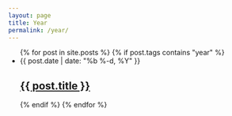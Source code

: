 ```yaml
---
layout: page
title: Year
permalink: /year/
---
```

<div class="home">
  <ul class="post-list">
    {% for post in site.posts %}
      {% if post.tags contains "year" %}
        <li>
          <span class="post-meta">{{ post.date | date: "%b %-d, %Y" }}</span>
          <h2>
            <a class="post-link" href="{{ post.url | prepend: site.baseurl }}">{{ post.title }}</a>
          </h2>
        </li>
      {% endif %}
    {% endfor %}
  </ul>
</div>
